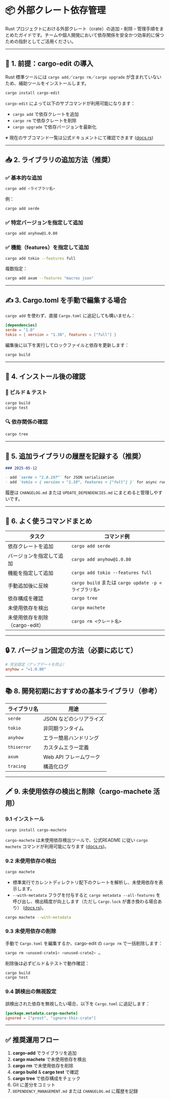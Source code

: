 # 📦 外部クレート依存管理

Rust プロジェクトにおける外部クレート（crate）の追加・削除・管理手順をまとめたガイドです。チームや個人開発において依存関係を安全かつ効率的に保つための指針としてご活用ください。

---

## 🧰 1. 前提：cargo-edit の導入

Rust 標準ツールには `cargo add`／`cargo rm`／`cargo upgrade` が含まれていないため、補助ツールをインストールします。

```bash
cargo install cargo-edit
```

`cargo-edit` によって以下のサブコマンドが利用可能になります：

* `cargo add` で依存クレートを追加
* `cargo rm` で依存クレートを削除
* `cargo upgrade` で依存バージョンを最新化

※ 現在のサブコマンド一覧は公式ドキュメントにて確認できます ([docs.rs](https://docs.rs/crate/cargo-edit/0.3.1?utm_source=chatgpt.com))

---

## 📥 2. ライブラリの追加方法（推奨）

### ✅ 基本的な追加

```bash
cargo add <ライブラリ名>
```

例：

```bash
cargo add serde
```

### ✅ 特定バージョンを指定して追加

```bash
cargo add anyhow@1.0.80
```

### ✅ 機能（features）を指定して追加

```bash
cargo add tokio --features full
```

複数指定：

```bash
cargo add axum --features "macros json"
```

---

## ✍️ 3. Cargo.toml を手動で編集する場合

`cargo add` を使わず、直接 `Cargo.toml` に追記しても構いません：

```toml
[dependencies]
serde = "1.0"
tokio = { version = "1.38", features = ["full"] }
```

編集後に以下を実行してロックファイルと依存を更新します：

```bash
cargo build
```

---

## 🧪 4. インストール後の確認

### 🔧 ビルド & テスト

```bash
cargo build
cargo test
```

### 🔍 依存関係の確認

```bash
cargo tree
```

---

## 📝 5. 追加ライブラリの履歴を記録する（推奨）

```markdown
### 2025-05-12

- add `serde = "1.0.197"` for JSON serialization
- add `tokio = { version = "1.38", features = ["full"] }` for async runtime
```

履歴は `CHANGELOG.md` または `UPDATE_DEPENDENCIES.md` にまとめると管理しやすいです。

---

## 🔁 6. よく使うコマンドまとめ

| タスク                  | コマンド例                                        |
| -------------------- | -------------------------------------------- |
| 依存クレートを追加            | `cargo add serde`                            |
| バージョンを指定して追加         | `cargo add anyhow@1.0.80`                    |
| 機能を指定して追加            | `cargo add tokio --features full`            |
| 手動追加後に反映             | `cargo build` または `cargo update -p <ライブラリ名>` |
| 依存構成を確認              | `cargo tree`                                 |
| 未使用依存を検出             | `cargo machete`                              |
| 未使用依存を削除（cargo-edit） | `cargo rm <クレート名>`                           |

---

## 🔒 7. バージョン固定の方法（必要に応じて）

```toml
# 完全固定（アップデートを防止）
anyhow = "=1.0.80"
```

---

## 📚 8. 開発初期におすすめの基本ライブラリ（参考）

| ライブラリ名      | 用途              |
| ----------- | --------------- |
| `serde`     | JSON などのシリアライズ  |
| `tokio`     | 非同期ランタイム        |
| `anyhow`    | エラー簡易ハンドリング     |
| `thiserror` | カスタムエラー定義       |
| `axum`      | Web API フレームワーク |
| `tracing`   | 構造化ログ           |

---

## 🗡️ 9. 未使用依存の検出と削除（cargo-machete 活用）

### 9.1 インストール

```bash
cargo install cargo-machete
```

`cargo-machete` は未使用依存検出ツールで、公式README に従い `cargo machete` コマンドが利用可能になります ([docs.rs](https://docs.rs/crate/cargo-machete/latest/source/README.md?utm_source=chatgpt.com))。

### 9.2 未使用依存の検出

```bash
cargo machete
```

* 標準実行でカレントディレクトリ配下のクレートを解析し、未使用依存を表示します。
* `--with-metadata` フラグを付与すると `cargo metadata --all-features` を呼び出し、検出精度が向上します（ただし `Cargo.lock` が書き換わる場合あり） ([docs.rs](https://docs.rs/crate/cargo-machete/latest/source/README.md?utm_source=chatgpt.com))。

```bash
cargo machete --with-metadata
```

### 9.3 未使用依存の削除

手動で `Cargo.toml` を編集するか、cargo-edit の `cargo rm` で一括削除します：

```bash
cargo rm <unused-crate1> <unused-crate2> …
```

削除後は必ずビルド＆テストで動作確認：

```bash
cargo build
cargo test
```

### 9.4 誤検出の無視設定

誤検出された依存を無視したい場合、以下を `Cargo.toml` に追記します：

```toml
[package.metadata.cargo-machete]
ignored = ["prost", "ignore-this-crate"]
```

---

## ✅ 推奨運用フロー

1. **cargo-add** でライブラリを追加
2. **cargo machete** で未使用依存を検出
3. **cargo rm** で未使用依存を削除
4. **cargo build** & **cargo test** で確認
5. **cargo tree** で依存構成をチェック
6. Git に差分をコミット
7. `DEPENDENCY_MANAGEMENT.md` または `CHANGELOG.md` に履歴を記録
